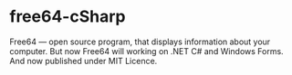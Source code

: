 # free64-cSharp
Free64 — open source program, that displays information about your computer. But now Free64 will working on .NET C# and Windows Forms. And now published under MIT Licence.
